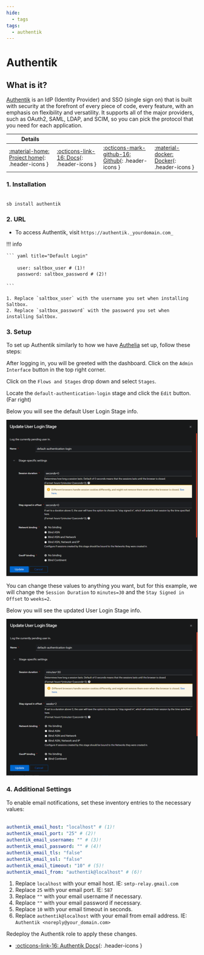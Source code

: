 ```yaml
---
hide:
  - tags
tags:
  - authentik
---
```


# Authentik

## What is it?

[Authentik](https://goauthentik.io/) is an IdP (Identity Provider) and SSO (single sign on) that is built with security at the forefront of every piece of code, every feature, with an emphasis on flexibility and versatility. It supports all of the major providers, such as OAuth2, SAML, LDAP, and SCIM, so you can pick the protocol that you need for each application.

| Details     |             |             |             |
|-------------|-------------|-------------|-------------|
| [:material-home: Project home](https://goauthentik.io/){: .header-icons } | [:octicons-link-16: Docs](https://docs.goauthentik.io/docs/){: .header-icons } | [:octicons-mark-github-16: Github](https://github.com/goauthentik/authentik){: .header-icons } | [:material-docker: Docker](https://hub.docker.com/r/beryju/authentik){: .header-icons }|

### 1. Installation

``` shell

sb install authentik

```

### 2. URL

- To access Authentik, visit `https://authentik._yourdomain.com_`

!!! info

    ``` yaml title="Default Login"

        user: saltbox_user # (1)!
        password: saltbox_password # (2)!

    ```

    1. Replace `saltbox_user` with the username you set when installing Saltbox.
    2. Replace `saltbox_password` with the password you set when installing Saltbox.

### 3. Setup

To set up Authentik similarly to how we have [Authelia](../apps/authelia.md) set up, follow these steps:

After logging in, you will be greeted with the dashboard. Click on the `Admin Interface` button in the top right corner.

Click on the `Flows and Stages` drop down and select `Stages`.

Locate the `default-authentication-login` stage and click the `Edit` button. (Far right)

Below you will see the default User Login Stage info.

![Defaults](../images/authentik-user-auth-default-screenshot.png)

You can change these values to anything you want, but for this example, we will change the `Session Duration` to `minutes=30` and the `Stay Signed in Offset` to `weeks=2`.

Below you will see the updated User Login Stage info.

![Altered](../images/authentik-user-auth-updated-screenshot.png)

### 4. Additional Settings

To enable email notifications, set these inventory entries to the necessary values:

``` yaml title="Inventory Entries"

authentik_email_host: "localhost" # (1)!
authentik_email_port: "25" # (2)!
authentik_email_username: "" # (3)!
authentik_email_password: "" # (4)!
authentik_email_tls: "false"
authentik_email_ssl: "false"
authentik_email_timeout: "10" # (5)!
authentik_email_from: "authentik@localhost" # (6)!

```

1. Replace `localhost` with your email host. IE: `smtp-relay.gmail.com`
2. Replace `25` with your email port. IE: `587`
3. Replace `""` with your email username if necessary.
4. Replace `""` with your email password if necessary.
5. Replace `10` with your email timeout in seconds.
6. Replace `authentik@localhost` with your email from email address. IE: `Authentik <noreply@your_domain.com>`

Redeploy the Authentik role to apply these changes.

- [:octicons-link-16: Authentik Docs](https://docs.goauthentik.io/docs/){: .header-icons }

